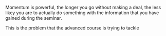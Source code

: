 Momentum is powerful, the longer you go without making a deal, the less likey you are to actually do something with the information that you have gained during the seminar. 

This is the problem that the advanced course is trying to tackle